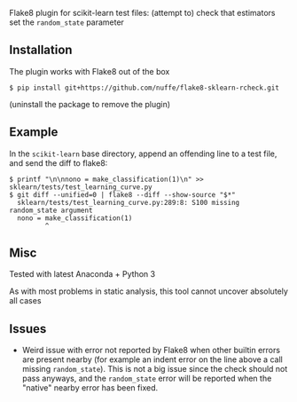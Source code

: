 Flake8 plugin for scikit-learn test files: (attempt to) check that estimators set the `random_state` parameter

## Installation

The plugin works with Flake8 out of the box

`$ pip install git+https://github.com/nuffe/flake8-sklearn-rcheck.git`

(uninstall the package to remove the plugin)


## Example

In the `scikit-learn` base directory, append an offending line to a test file, and send the diff to flake8:

```
$ printf "\n\nnono = make_classification(1)\n" >> sklearn/tests/test_learning_curve.py
$ git diff --unified=0 | flake8 --diff --show-source "$*"
  sklearn/tests/test_learning_curve.py:289:8: S100 missing random_state argument
  nono = make_classification(1)
         ^
```

## Misc

Tested with latest Anaconda + Python 3

As with most problems in static analysis, this tool cannot uncover absolutely all cases


## Issues

* Weird issue with error not reported by Flake8 when other builtin errors are present nearby (for example
  an indent error on the line above a call missing `random_state`). This is not a big issue since the check should not pass anyways, and the `random_state` error will be reported when the "native" nearby error has been fixed.
